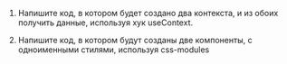 1. Напишите код, в котором будет создано два контекста, и из обоих получить данные, используя хук useContext.

2. Напишите код, в котором будут созданы две компоненты, с одноименными стилями, используя css-modules